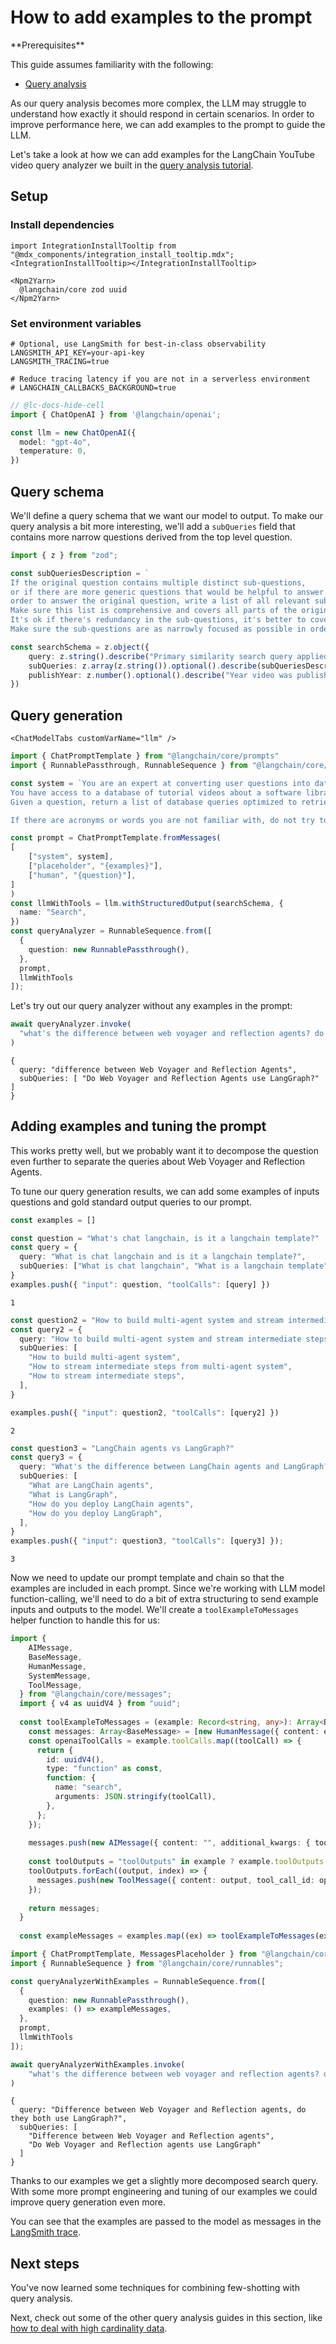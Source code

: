 # How to add examples to the prompt

<Info>
**Prerequisites**


This guide assumes familiarity with the following:

- [Query analysis](/oss/tutorials/rag#query-analysis)

</Info>

As our query analysis becomes more complex, the LLM may struggle to understand how exactly it should respond in certain scenarios. In order to improve performance here, we can add examples to the prompt to guide the LLM.

Let's take a look at how we can add examples for the LangChain YouTube video query analyzer we built in the [query analysis tutorial](/oss/tutorials/rag#query-analysis).

## Setup

### Install dependencies

```{=mdx}
import IntegrationInstallTooltip from "@mdx_components/integration_install_tooltip.mdx";
<IntegrationInstallTooltip></IntegrationInstallTooltip>

<Npm2Yarn>
  @langchain/core zod uuid
</Npm2Yarn>
```
### Set environment variables

```
# Optional, use LangSmith for best-in-class observability
LANGSMITH_API_KEY=your-api-key
LANGSMITH_TRACING=true

# Reduce tracing latency if you are not in a serverless environment
# LANGCHAIN_CALLBACKS_BACKGROUND=true
```
```typescript
// @lc-docs-hide-cell
import { ChatOpenAI } from '@langchain/openai';

const llm = new ChatOpenAI({
  model: "gpt-4o",
  temperature: 0,
})
```

## Query schema

We'll define a query schema that we want our model to output. To make our query analysis a bit more interesting, we'll add a `subQueries` field that contains more narrow questions derived from the top level question.


```typescript
import { z } from "zod";

const subQueriesDescription = `
If the original question contains multiple distinct sub-questions,
or if there are more generic questions that would be helpful to answer in
order to answer the original question, write a list of all relevant sub-questions.
Make sure this list is comprehensive and covers all parts of the original question.
It's ok if there's redundancy in the sub-questions, it's better to cover all the bases than to miss some.
Make sure the sub-questions are as narrowly focused as possible in order to get the most relevant results.`

const searchSchema = z.object({
    query: z.string().describe("Primary similarity search query applied to video transcripts."),
    subQueries: z.array(z.string()).optional().describe(subQueriesDescription),
    publishYear: z.number().optional().describe("Year video was published")
})
```

## Query generation

```{=mdx}
<ChatModelTabs customVarName="llm" />
```
```typescript
import { ChatPromptTemplate } from "@langchain/core/prompts"
import { RunnablePassthrough, RunnableSequence } from "@langchain/core/runnables"

const system = `You are an expert at converting user questions into database queries.
You have access to a database of tutorial videos about a software library for building LLM-powered applications.
Given a question, return a list of database queries optimized to retrieve the most relevant results.

If there are acronyms or words you are not familiar with, do not try to rephrase them.`

const prompt = ChatPromptTemplate.fromMessages(
[
    ["system", system],
    ["placeholder", "{examples}"],
    ["human", "{question}"],
]
)
const llmWithTools = llm.withStructuredOutput(searchSchema, {
  name: "Search",
})
const queryAnalyzer = RunnableSequence.from([
  {
    question: new RunnablePassthrough(),
  },
  prompt,
  llmWithTools
]);
```

Let's try out our query analyzer without any examples in the prompt:


```typescript
await queryAnalyzer.invoke(
  "what's the difference between web voyager and reflection agents? do both use langgraph?"
)
```



```output
{
  query: "difference between Web Voyager and Reflection Agents",
  subQueries: [ "Do Web Voyager and Reflection Agents use LangGraph?" ]
}
```


## Adding examples and tuning the prompt

This works pretty well, but we probably want it to decompose the question even further to separate the queries about Web Voyager and Reflection Agents.

To tune our query generation results, we can add some examples of inputs questions and gold standard output queries to our prompt.


```typescript
const examples = []
```


```typescript
const question = "What's chat langchain, is it a langchain template?"
const query = {
  query: "What is chat langchain and is it a langchain template?",
  subQueries: ["What is chat langchain", "What is a langchain template"],
}
examples.push({ "input": question, "toolCalls": [query] })
```



```output
1
```



```typescript
const question2 = "How to build multi-agent system and stream intermediate steps from it"
const query2 = {
  query: "How to build multi-agent system and stream intermediate steps from it",
  subQueries: [
    "How to build multi-agent system",
    "How to stream intermediate steps from multi-agent system",
    "How to stream intermediate steps",
  ],
}

examples.push({ "input": question2, "toolCalls": [query2] })
```



```output
2
```



```typescript
const question3 = "LangChain agents vs LangGraph?"
const query3 = {
  query: "What's the difference between LangChain agents and LangGraph? How do you deploy them?",
  subQueries: [
    "What are LangChain agents",
    "What is LangGraph",
    "How do you deploy LangChain agents",
    "How do you deploy LangGraph",
  ],
}
examples.push({ "input": question3, "toolCalls": [query3] });
```



```output
3
```


Now we need to update our prompt template and chain so that the examples are included in each prompt. Since we're working with LLM model function-calling, we'll need to do a bit of extra structuring to send example inputs and outputs to the model. We'll create a `toolExampleToMessages` helper function to handle this for us:


```typescript
import {
    AIMessage,
    BaseMessage,
    HumanMessage,
    SystemMessage,
    ToolMessage,
  } from "@langchain/core/messages";
  import { v4 as uuidV4 } from "uuid";
  
  const toolExampleToMessages = (example: Record<string, any>): Array<BaseMessage> => {
    const messages: Array<BaseMessage> = [new HumanMessage({ content: example.input })];
    const openaiToolCalls = example.toolCalls.map((toolCall) => {
      return {
        id: uuidV4(),
        type: "function" as const,
        function: {
          name: "search",
          arguments: JSON.stringify(toolCall),
        },
      };
    });
  
    messages.push(new AIMessage({ content: "", additional_kwargs: { tool_calls: openaiToolCalls } }));
  
    const toolOutputs = "toolOutputs" in example ? example.toolOutputs : Array(openaiToolCalls.length).fill("You have correctly called this tool.");
    toolOutputs.forEach((output, index) => {
      messages.push(new ToolMessage({ content: output, tool_call_id: openaiToolCalls[index].id }));
    });
  
    return messages;
  }
  
  const exampleMessages = examples.map((ex) => toolExampleToMessages(ex)).flat();
```


```typescript
import { ChatPromptTemplate, MessagesPlaceholder } from "@langchain/core/prompts";
import { RunnableSequence } from "@langchain/core/runnables";

const queryAnalyzerWithExamples = RunnableSequence.from([
  {
    question: new RunnablePassthrough(),
    examples: () => exampleMessages,
  },
  prompt,
  llmWithTools
]);
```


```typescript
await queryAnalyzerWithExamples.invoke(
    "what's the difference between web voyager and reflection agents? do both use langgraph?"
)
```



```output
{
  query: "Difference between Web Voyager and Reflection agents, do they both use LangGraph?",
  subQueries: [
    "Difference between Web Voyager and Reflection agents",
    "Do Web Voyager and Reflection agents use LangGraph"
  ]
}
```


Thanks to our examples we get a slightly more decomposed search query. With some more prompt engineering and tuning of our examples we could improve query generation even more.

You can see that the examples are passed to the model as messages in the [LangSmith trace](https://smith.langchain.com/public/102829c3-69fc-4cb7-b28b-399ae2c9c008/r).

## Next steps

You've now learned some techniques for combining few-shotting with query analysis.

Next, check out some of the other query analysis guides in this section, like [how to deal with high cardinality data](/oss/how-to/query_high_cardinality).

